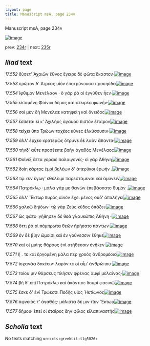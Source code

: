 ```yaml
---
layout: page
title: Manuscript msA, page 234v
---
```


Manuscript msA, page 234v

[![image](http://www.homermultitext.org/iipsrv?OBJ=IIP,1.0&FIF=/project/homer/pyramidal/deepzoom/hmt/vaimg/2017a/VA234VN_0736.tif&WID=100&CVT=JPEG)](http://www.homermultitext.org/ict2/?urn=urn:cite2:hmt:vaimg.2017a:VA234VN_0736)

prev:  [234r](../234r/) | next:  [235r](../235r/)

## *Iliad* text

*17.552* <a id="17.552"/> δύσετ' Ἀχαιῶν ἔθνος ἔγειρε δὲ φῶτα ἕκαστον·[![image](http://www.homermultitext.org/iipsrv?OBJ=IIP,1.0&FIF=/project/homer/pyramidal/deepzoom/hmt/vaimg/2017a/VA234VN_0736.tif&RGN=0.493,0.2307,0.327,0.0233&WID=1000&CVT=JPEG)](http://www.homermultitext.org/ict2/?urn=urn:cite2:hmt:vaimg.2017a:VA234VN_0736@0.493,0.2307,0.327,0.0233)

*17.553* <a id="17.553"/> πρῶτον δ' Ἀτρέος υἱὸν ἐποτρύνουσα προσηύδα[![image](http://www.homermultitext.org/iipsrv?OBJ=IIP,1.0&FIF=/project/homer/pyramidal/deepzoom/hmt/vaimg/2017a/VA234VN_0736.tif&RGN=0.486,0.2494,0.336,0.021&WID=1000&CVT=JPEG)](http://www.homermultitext.org/ict2/?urn=urn:cite2:hmt:vaimg.2017a:VA234VN_0736@0.486,0.2494,0.336,0.021)

*17.554* <a id="17.554"/> ἴφθιμον Μενέλαον · ὃ γάρ ῥά οἱ ἐγγύθεν ἦεν·[![image](http://www.homermultitext.org/iipsrv?OBJ=IIP,1.0&FIF=/project/homer/pyramidal/deepzoom/hmt/vaimg/2017a/VA234VN_0736.tif&RGN=0.493,0.2667,0.311,0.0203&WID=1000&CVT=JPEG)](http://www.homermultitext.org/ict2/?urn=urn:cite2:hmt:vaimg.2017a:VA234VN_0736@0.493,0.2667,0.311,0.0203)

*17.555* <a id="17.555"/> εἰσαμένη Φοίνικι δέμας καὶ ἀτειρέα φωνήν·[![image](http://www.homermultitext.org/iipsrv?OBJ=IIP,1.0&FIF=/project/homer/pyramidal/deepzoom/hmt/vaimg/2017a/VA234VN_0736.tif&RGN=0.494,0.284,0.328,0.0195&WID=1000&CVT=JPEG)](http://www.homermultitext.org/ict2/?urn=urn:cite2:hmt:vaimg.2017a:VA234VN_0736@0.494,0.284,0.328,0.0195)

*17.556* <a id="17.556"/> σοὶ μὲν δὴ Μενέλαε κατηφείη καὶ ὄνειδος[![image](http://www.homermultitext.org/iipsrv?OBJ=IIP,1.0&FIF=/project/homer/pyramidal/deepzoom/hmt/vaimg/2017a/VA234VN_0736.tif&RGN=0.48,0.3035,0.32,0.0203&WID=1000&CVT=JPEG)](http://www.homermultitext.org/ict2/?urn=urn:cite2:hmt:vaimg.2017a:VA234VN_0736@0.48,0.3035,0.32,0.0203)

*17.557* <a id="17.557"/> ἔσσεται εἴ κ' Ἀχιλῆος ἀγαυοῦ πιστὸν ἑταῖρον[![image](http://www.homermultitext.org/iipsrv?OBJ=IIP,1.0&FIF=/project/homer/pyramidal/deepzoom/hmt/vaimg/2017a/VA234VN_0736.tif&RGN=0.498,0.3201,0.307,0.0203&WID=1000&CVT=JPEG)](http://www.homermultitext.org/ict2/?urn=urn:cite2:hmt:vaimg.2017a:VA234VN_0736@0.498,0.3201,0.307,0.0203)

*17.558* <a id="17.558"/> τείχει ὕπο Τρώων ταχέες κύνες ἑλκύσουσιν·[![image](http://www.homermultitext.org/iipsrv?OBJ=IIP,1.0&FIF=/project/homer/pyramidal/deepzoom/hmt/vaimg/2017a/VA234VN_0736.tif&RGN=0.497,0.3381,0.337,0.0218&WID=1000&CVT=JPEG)](http://www.homermultitext.org/ict2/?urn=urn:cite2:hmt:vaimg.2017a:VA234VN_0736@0.497,0.3381,0.337,0.0218)

*17.559* <a id="17.559"/> ἀλλ' ἔρχεο κρατερῶς ὄτρυνε δὲ λαὸν ἅπαντα·[![image](http://www.homermultitext.org/iipsrv?OBJ=IIP,1.0&FIF=/project/homer/pyramidal/deepzoom/hmt/vaimg/2017a/VA234VN_0736.tif&RGN=0.492,0.3561,0.337,0.0188&WID=1000&CVT=JPEG)](http://www.homermultitext.org/ict2/?urn=urn:cite2:hmt:vaimg.2017a:VA234VN_0736@0.492,0.3561,0.337,0.0188)

*17.560* <a id="17.560"/> τὴνδ' αὖτε προσέειπε βοὴν ἀγαθὸς Μενέλαος[![image](http://www.homermultitext.org/iipsrv?OBJ=IIP,1.0&FIF=/project/homer/pyramidal/deepzoom/hmt/vaimg/2017a/VA234VN_0736.tif&RGN=0.486,0.3719,0.333,0.021&WID=1000&CVT=JPEG)](http://www.homermultitext.org/ict2/?urn=urn:cite2:hmt:vaimg.2017a:VA234VN_0736@0.486,0.3719,0.333,0.021)

*17.561* <a id="17.561"/> Φοῖνιξ ἄττα γεραιὲ παλαιγενές· εἰ γὰρ Ἀθήνη[![image](http://www.homermultitext.org/iipsrv?OBJ=IIP,1.0&FIF=/project/homer/pyramidal/deepzoom/hmt/vaimg/2017a/VA234VN_0736.tif&RGN=0.496,0.3892,0.333,0.024&WID=1000&CVT=JPEG)](http://www.homermultitext.org/ict2/?urn=urn:cite2:hmt:vaimg.2017a:VA234VN_0736@0.496,0.3892,0.333,0.024)

*17.562* <a id="17.562"/> δοίη κάρτος ἐμοί βελέων δ' ἀπερύκοι ἐρωήν .[![image](http://www.homermultitext.org/iipsrv?OBJ=IIP,1.0&FIF=/project/homer/pyramidal/deepzoom/hmt/vaimg/2017a/VA234VN_0736.tif&RGN=0.491,0.408,0.352,0.0203&WID=1000&CVT=JPEG)](http://www.homermultitext.org/ict2/?urn=urn:cite2:hmt:vaimg.2017a:VA234VN_0736@0.491,0.408,0.352,0.0203)

*17.563* <a id="17.563"/> τῷ κεν ἔγωγ' ἐθέλοιμι παρεστάμεναι καὶ ἀμύνειν[![image](http://www.homermultitext.org/iipsrv?OBJ=IIP,1.0&FIF=/project/homer/pyramidal/deepzoom/hmt/vaimg/2017a/VA234VN_0736.tif&RGN=0.494,0.4252,0.349,0.021&WID=1000&CVT=JPEG)](http://www.homermultitext.org/ict2/?urn=urn:cite2:hmt:vaimg.2017a:VA234VN_0736@0.494,0.4252,0.349,0.021)

*17.564* <a id="17.564"/> Πατρόκλῳ · μάλα γάρ με θανὼν ἐπεβάσσατο θυμόν .[![image](http://www.homermultitext.org/iipsrv?OBJ=IIP,1.0&FIF=/project/homer/pyramidal/deepzoom/hmt/vaimg/2017a/VA234VN_0736.tif&RGN=0.491,0.4388,0.372,0.0248&WID=1000&CVT=JPEG)](http://www.homermultitext.org/ict2/?urn=urn:cite2:hmt:vaimg.2017a:VA234VN_0736@0.491,0.4388,0.372,0.0248)

*17.565* <a id="17.565"/> ἀλλ' Ἕκτωρ πυρὸς αἰνὸν ἔχει μένος οὐδ' ἀπολήγει[![image](http://www.homermultitext.org/iipsrv?OBJ=IIP,1.0&FIF=/project/homer/pyramidal/deepzoom/hmt/vaimg/2017a/VA234VN_0736.tif&RGN=0.49,0.4606,0.351,0.0218&WID=1000&CVT=JPEG)](http://www.homermultitext.org/ict2/?urn=urn:cite2:hmt:vaimg.2017a:VA234VN_0736@0.49,0.4606,0.351,0.0218)

*17.566* <a id="17.566"/> χαλκῷ δηϊόων· τῷ γὰρ Ζεύς κῦδος ὀπάζει·[![image](http://www.homermultitext.org/iipsrv?OBJ=IIP,1.0&FIF=/project/homer/pyramidal/deepzoom/hmt/vaimg/2017a/VA234VN_0736.tif&RGN=0.49,0.4778,0.346,0.0248&WID=1000&CVT=JPEG)](http://www.homermultitext.org/ict2/?urn=urn:cite2:hmt:vaimg.2017a:VA234VN_0736@0.49,0.4778,0.346,0.0248)

*17.567* <a id="17.567"/> ὣς φάτο· γήθησεν δέ θεὰ γλαυκῶπις Ἀθήνη ·[![image](http://www.homermultitext.org/iipsrv?OBJ=IIP,1.0&FIF=/project/homer/pyramidal/deepzoom/hmt/vaimg/2017a/VA234VN_0736.tif&RGN=0.481,0.4981,0.3,0.0203&WID=1000&CVT=JPEG)](http://www.homermultitext.org/ict2/?urn=urn:cite2:hmt:vaimg.2017a:VA234VN_0736@0.481,0.4981,0.3,0.0203)

*17.568* <a id="17.568"/> ὅττι ῥά οἱ πάμπρωτα θεῶν ἠρήσατο πάντων·[![image](http://www.homermultitext.org/iipsrv?OBJ=IIP,1.0&FIF=/project/homer/pyramidal/deepzoom/hmt/vaimg/2017a/VA234VN_0736.tif&RGN=0.496,0.5124,0.32,0.0203&WID=1000&CVT=JPEG)](http://www.homermultitext.org/ict2/?urn=urn:cite2:hmt:vaimg.2017a:VA234VN_0736@0.496,0.5124,0.32,0.0203)

*17.569* <a id="17.569"/> ἐν δὲ βίην ὤμοισι καὶ ἐν γούνεσσιν ἔθηκε[![image](http://www.homermultitext.org/iipsrv?OBJ=IIP,1.0&FIF=/project/homer/pyramidal/deepzoom/hmt/vaimg/2017a/VA234VN_0736.tif&RGN=0.497,0.5289,0.304,0.021&WID=1000&CVT=JPEG)](http://www.homermultitext.org/ict2/?urn=urn:cite2:hmt:vaimg.2017a:VA234VN_0736@0.497,0.5289,0.304,0.021)

*17.570* <a id="17.570"/> καί οἱ μυίης θάρσος ἐνὶ στήθεσσιν ἐνῆκεν·[![image](http://www.homermultitext.org/iipsrv?OBJ=IIP,1.0&FIF=/project/homer/pyramidal/deepzoom/hmt/vaimg/2017a/VA234VN_0736.tif&RGN=0.497,0.5455,0.314,0.021&WID=1000&CVT=JPEG)](http://www.homermultitext.org/ict2/?urn=urn:cite2:hmt:vaimg.2017a:VA234VN_0736@0.497,0.5455,0.314,0.021)

*17.571* <a id="17.571"/> ἥ . τε καὶ ἐργομένη μάλα περ χροὸς ἀνδρομέοιο[![image](http://www.homermultitext.org/iipsrv?OBJ=IIP,1.0&FIF=/project/homer/pyramidal/deepzoom/hmt/vaimg/2017a/VA234VN_0736.tif&RGN=0.497,0.5642,0.326,0.021&WID=1000&CVT=JPEG)](http://www.homermultitext.org/ict2/?urn=urn:cite2:hmt:vaimg.2017a:VA234VN_0736@0.497,0.5642,0.326,0.021)

*17.572* <a id="17.572"/> ἰσχανάα δακέειν· λαρόν τέ οἱ αἷμ' ἀνθρώπου·[![image](http://www.homermultitext.org/iipsrv?OBJ=IIP,1.0&FIF=/project/homer/pyramidal/deepzoom/hmt/vaimg/2017a/VA234VN_0736.tif&RGN=0.495,0.5815,0.334,0.021&WID=1000&CVT=JPEG)](http://www.homermultitext.org/ict2/?urn=urn:cite2:hmt:vaimg.2017a:VA234VN_0736@0.495,0.5815,0.334,0.021)

*17.573* <a id="17.573"/> τοίου μιν θάρσευς πλῆσεν φρένας ἀμφὶ μελαίνας·[![image](http://www.homermultitext.org/iipsrv?OBJ=IIP,1.0&FIF=/project/homer/pyramidal/deepzoom/hmt/vaimg/2017a/VA234VN_0736.tif&RGN=0.487,0.5995,0.36,0.0218&WID=1000&CVT=JPEG)](http://www.homermultitext.org/ict2/?urn=urn:cite2:hmt:vaimg.2017a:VA234VN_0736@0.487,0.5995,0.36,0.0218)

*17.574* <a id="17.574"/> βῆ δ' ἐπὶ Πατρόκλῳ καὶ ἀκόντισε δουρὶ φαεινῷ[![image](http://www.homermultitext.org/iipsrv?OBJ=IIP,1.0&FIF=/project/homer/pyramidal/deepzoom/hmt/vaimg/2017a/VA234VN_0736.tif&RGN=0.494,0.6138,0.363,0.024&WID=1000&CVT=JPEG)](http://www.homermultitext.org/ict2/?urn=urn:cite2:hmt:vaimg.2017a:VA234VN_0736@0.494,0.6138,0.363,0.024)

*17.575* <a id="17.575"/> ἔσκε δ' ἐνὶ Τρώεσσι Ποδῆς υἱὸς Ἠετίωνος[![image](http://www.homermultitext.org/iipsrv?OBJ=IIP,1.0&FIF=/project/homer/pyramidal/deepzoom/hmt/vaimg/2017a/VA234VN_0736.tif&RGN=0.489,0.6311,0.3,0.0233&WID=1000&CVT=JPEG)](http://www.homermultitext.org/ict2/?urn=urn:cite2:hmt:vaimg.2017a:VA234VN_0736@0.489,0.6311,0.3,0.0233)

*17.576* <a id="17.576"/> ἀφνειός τ' ἀγαθός· μάλιστα δέ μιν τῖεν Ἕκτωρ[![image](http://www.homermultitext.org/iipsrv?OBJ=IIP,1.0&FIF=/project/homer/pyramidal/deepzoom/hmt/vaimg/2017a/VA234VN_0736.tif&RGN=0.497,0.6491,0.325,0.0225&WID=1000&CVT=JPEG)](http://www.homermultitext.org/ict2/?urn=urn:cite2:hmt:vaimg.2017a:VA234VN_0736@0.497,0.6491,0.325,0.0225)

*17.577* <a id="17.577"/> δήμου· ἐπεί οἱ ἑταῖρος ἔην φίλος εἰλαπιναστής[![image](http://www.homermultitext.org/iipsrv?OBJ=IIP,1.0&FIF=/project/homer/pyramidal/deepzoom/hmt/vaimg/2017a/VA234VN_0736.tif&RGN=0.492,0.6657,0.366,0.024&WID=1000&CVT=JPEG)](http://www.homermultitext.org/ict2/?urn=urn:cite2:hmt:vaimg.2017a:VA234VN_0736@0.492,0.6657,0.366,0.024)

## *Scholia* text

No texts matching `urn:cts:greekLit:tlg5026:`